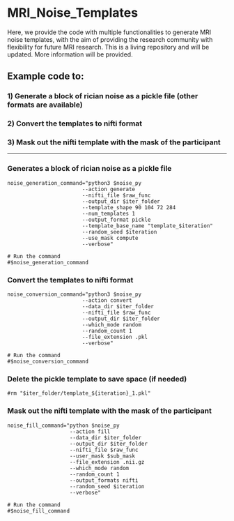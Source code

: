 # MRI_Noise_Templates
Here, we provide the code with multiple functionalities to generate MRI noise templates, with the aim of providing the research community with flexibility for future MRI research. 
This is a living repository and will be updated. More information will be provided. 

## Example code to: 
### 1) Generate a block of rician noise as a pickle file (other formats are available)
### 2) Convert the templates to nifti format
### 3) Mask out the nifti template with the mask of the participant

--- --- 

### Generates a block of rician noise as a pickle file #
    noise_generation_command="python3 $noise_py
                            --action generate
                            --nifti_file $raw_func
                            --output_dir $iter_folder
                            --template_shape 90 104 72 284
                            --num_templates 1
                            --output_format pickle
                            --template_base_name "template_$iteration"
                            --random_seed $iteration
                            --use_mask compute
                            --verbose"

    # Run the command
    #$noise_generation_command

  ### Convert the templates to nifti format
    noise_conversion_command="python3 $noise_py
                            --action convert
                            --data_dir $iter_folder
                            --nifti_file $raw_func                                  
                            --output_dir $iter_folder
                            --which_mode random
                            --random_count 1      
                            --file_extension .pkl
                            --verbose"

    # Run the command
    #$noise_conversion_command

  ### Delete the pickle template to save space (if needed)
    #rm "$iter_folder/template_${iteration}_1.pkl"

  ### Mask out the nifti template with the mask of the participant
    noise_fill_command="python $noise_py
                        --action fill
                        --data_dir $iter_folder  
                        --output_dir $iter_folder
                        --nifti_file $raw_func
                        --user_mask $sub_mask
                        --file_extension .nii.gz
                        --which_mode random
                        --random_count 1
                        --output_formats nifti
                        --random_seed $iteration
                        --verbose"  
   
    # Run the command
    #$noise_fill_command
